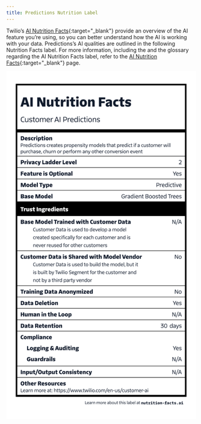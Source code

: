 ```yaml
---
title: Predictions Nutrition Label
---
```


Twilio’s [AI Nutrition Facts](https://nutrition-facts.ai/){:target="_blank"} provide an overview of the AI feature you’re using, so you can better understand how the AI is working with your data. Predictions’s AI qualities are outlined in the following Nutrition Facts label. For more information, including the  and the glossary regarding the AI Nutrition Facts label, refer to the [AI Nutrition Facts](https://nutrition-facts.ai/){:target="_blank"} page.

![The Predictions Nutrition Facts label](<../../../images/label-customer-ai-predictions .png>)
